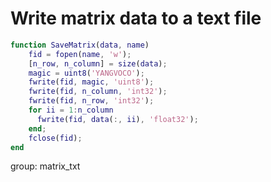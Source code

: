 # Write matrix data to a text file

```matlab
function SaveMatrix(data, name)
    fid = fopen(name, 'w');
    [n_row, n_column] = size(data);
    magic = uint8('YANGVOCO');
    fwrite(fid, magic, 'uint8');
    fwrite(fid, n_column, 'int32');
    fwrite(fid, n_row, 'int32');
    for ii = 1:n_column
      fwrite(fid, data(:, ii), 'float32');
    end;
    fclose(fid);
end
```


group: matrix_txt


